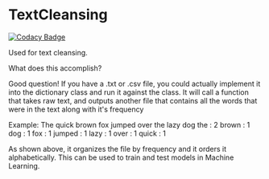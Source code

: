# TextCleansing

[![Codacy Badge](https://api.codacy.com/project/badge/Grade/7a4ddaaf3f1149f7b907ddfbbb61f7a4)](https://app.codacy.com/app/ChrisNosowsky/TextCleansing?utm_source=github.com&utm_medium=referral&utm_content=ChrisNosowsky/TextCleansing&utm_campaign=Badge_Grade_Dashboard)

Used for text cleansing.


What does this accomplish?

Good question! If you have a .txt or .csv file, you could actually implement it into the dictionary class and run it against the class. It will call a function that takes raw text, and outputs another file that contains all the words that were in the text along with it's frequency

Example: The quick brown fox jumped over the lazy dog
the : 2
brown : 1
dog : 1
fox : 1
jumped : 1
lazy : 1
over : 1
quick : 1


As shown above, it organizes the file by frequency and it orders it alphabetically. This can be used to train and test models in Machine Learning.

